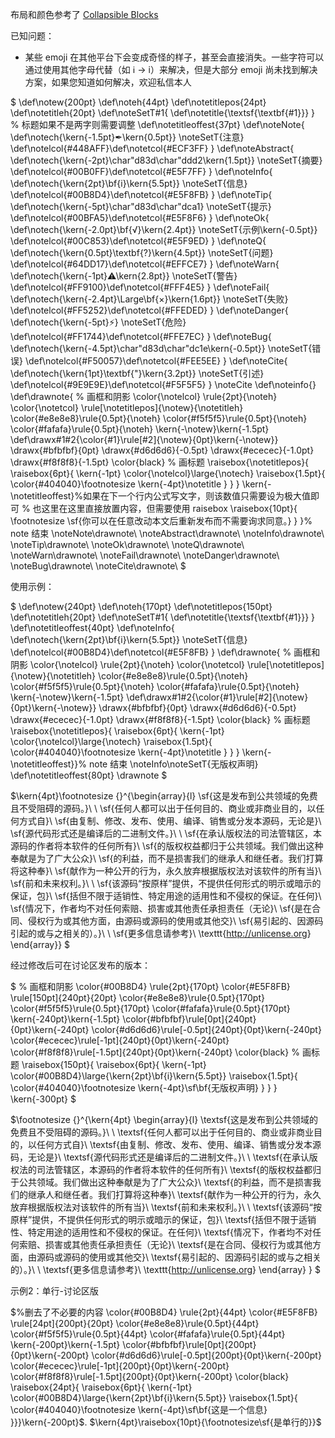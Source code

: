 布局和颜色参考了 [Collapsible Blocks](https://squidfunk.github.io/mkdocs-material/reference/admonitions/#removing-the-title)

已知问题：
- 某些 emoji 在其他平台下会变成奇怪的样子，甚至会直接消失。一些字符可以通过使用其他字母代替（如 ℹ -> i）来解决，但是大部分 emoji 尚未找到解决方案，如果您知道如何解决，欢迎私信本人

$
\def\notew{200pt}
\def\noteh{44pt}
\def\notetitlepos{24pt}
\def\notetitleh{20pt}
\def\noteSetT#1{
  \def\notetitle{\textsf{\textbf{#1}}}
}
% 标题如果不是两字则需要调整
\def\notetitleoffest{37pt}
\def\noteNote{
  \def\notech{\kern{-1.5pt}✒\kern{0.5pt}}
  \noteSetT{注意}
  \def\notelcol{#448AFF}\def\notetcol{#ECF3FF}
}
\def\noteAbstract{
  \def\notech{\kern{-2pt}\char"d83d\char"ddd2\kern{1.5pt}}
  \noteSetT{摘要}
  \def\notelcol{#00B0FF}\def\notetcol{#E5F7FF}
}
\def\noteInfo{
  \def\notech{\kern{2pt}\bf{i}\kern{5.5pt}}
  \noteSetT{信息}
  \def\notelcol{#00B8D4}\def\notetcol{#E5F8FB}
}
\def\noteTip{
  \def\notech{\kern{-5pt}\char"d83d\char"dca1}
  \noteSetT{提示}
  \def\notelcol{#00BFA5}\def\notetcol{#E5F8F6}
}
\def\noteOk{
  \def\notech{\kern{-2.0pt}\bf{√}\kern{2.4pt}}
  \noteSetT{示例\kern{-0.5pt}}
  \def\notelcol{#00C853}\def\notetcol{#E5F9ED}
}
\def\noteQ{
  \def\notech{\kern{0.5pt}\textbf{?}\kern{4.5pt}}
  \noteSetT{问题}
  \def\notelcol{#64DD17}\def\notetcol{#EFFCE7}
}
\def\noteWarn{
  \def\notech{\kern{-1pt}⚠\kern{2.8pt}}
  \noteSetT{警告}
  \def\notelcol{#FF9100}\def\notetcol{#FFF4E5}
}
\def\noteFail{
  \def\notech{\kern{-2.4pt}\Large\bf{×}\kern{1.6pt}}
  \noteSetT{失败}
  \def\notelcol{#FF5252}\def\notetcol{#FFEDED}
}
\def\noteDanger{
  \def\notech{\kern{-5pt}⚡}
  \noteSetT{危险}
  \def\notelcol{#FF1744}\def\notetcol{#FFE7EC}
}
\def\noteBug{
  \def\notech{\kern{-4.5pt}\char"d83d\char"dc1e\kern{-0.5pt}}
  \noteSetT{错误}
  \def\notelcol{#F50057}\def\notetcol{#FEE5EE}
}
\def\noteCite{
  \def\notech{\kern{1pt}\textbf{"}\kern{3.2pt}}
  \noteSetT{引述}
  \def\notelcol{#9E9E9E}\def\notetcol{#F5F5F5}
}
\noteCite
\def\noteinfo{}
\def\drawnote{
% 画框和阴影
\color{\notelcol}
\rule{2pt}{\noteh}
\color{\notetcol}
\rule[\notetitlepos]{\notew}{\notetitleh}
\color{#e8e8e8}\rule{0.5pt}{\noteh}
\color{#f5f5f5}\rule{0.5pt}{\noteh}
\color{#fafafa}\rule{0.5pt}{\noteh}
\kern{-\notew}\kern{-1.5pt}
\def\drawx#1#2{\color{#1}\rule[#2]{\notew}{0pt}\kern{-\notew}}
\drawx{#bfbfbf}{0pt}
\drawx{#d6d6d6}{-0.5pt}
\drawx{#ececec}{-1.0pt}
\drawx{#f8f8f8}{-1.5pt}
\color{black}
% 画标题
\raisebox{\notetitlepos}{
  \raisebox{6pt}{
    \kern{-1pt}
    \color{\notelcol}\large{\notech}
    \raisebox{1.5pt}{
      \color{#404040}\footnotesize
      \kern{-4pt}\notetitle
    }
  }
}
\kern{-\notetitleoffest}%如果在下一个行内公式写文字，则该数值只需要设为极大值即可
% 也这里在这里直接放置内容，但需要使用 raisebox
\raisebox{10pt}{
  \footnotesize
  \sf{你可以在任意改动本文后重新发布而不需要询求同意。}
}
}% note 结束
\noteNote\drawnote\\
\noteAbstract\drawnote\\
\noteInfo\drawnote\\
\noteTip\drawnote\\
\noteOk\drawnote\\
\noteQ\drawnote\\
\noteWarn\drawnote\\
\noteFail\drawnote\\
\noteDanger\drawnote\\
\noteBug\drawnote\\
\noteCite\drawnote\\
$

使用示例：

$
\def\notew{240pt}
\def\noteh{170pt}
\def\notetitlepos{150pt}
\def\notetitleh{20pt}
\def\noteSetT#1{
  \def\notetitle{\textsf{\textbf{#1}}}
}
\def\notetitleoffest{40pt}
\def\noteInfo{
  \def\notech{\kern{2pt}\bf{i}\kern{5.5pt}}
  \noteSetT{信息}
  \def\notelcol{#00B8D4}\def\notetcol{#E5F8FB}
}
\def\drawnote{
% 画框和阴影
\color{\notelcol}
\rule{2pt}{\noteh}
\color{\notetcol}
\rule[\notetitlepos]{\notew}{\notetitleh}
\color{#e8e8e8}\rule{0.5pt}{\noteh}
\color{#f5f5f5}\rule{0.5pt}{\noteh}
\color{#fafafa}\rule{0.5pt}{\noteh}
\kern{-\notew}\kern{-1.5pt}
\def\drawx#1#2{\color{#1}\rule[#2]{\notew}{0pt}\kern{-\notew}}
\drawx{#bfbfbf}{0pt}
\drawx{#d6d6d6}{-0.5pt}
\drawx{#ececec}{-1.0pt}
\drawx{#f8f8f8}{-1.5pt}
\color{black}
% 画标题
\raisebox{\notetitlepos}{
  \raisebox{6pt}{
    \kern{-1pt}
    \color{\notelcol}\large{\notech}
    \raisebox{1.5pt}{
      \color{#404040}\footnotesize
      \kern{-4pt}\notetitle
    }
  }
}
\kern{-\notetitleoffest}}% note 结束
\noteInfo\noteSetT{无版权声明}
\def\notetitleoffest{80pt}
\drawnote
$

$\kern{4pt}\footnotesize
{}^{\begin{array}{l}
\sf{这是发布到公共领域的免费且不受阻碍的源码。}\\
\\
\sf{任何人都可以出于任何目的、商业或非商业目的，以任何方式自}\\
\sf{由复制、修改、发布、使用、编译、销售或分发本源码，无论是}\\
\sf{源代码形式还是编译后的二进制文件。}\\
\\
\sf{在承认版权法的司法管辖区，本源码的作者将本软件的任何所有}\\
\sf{的版权权益都归于公共领域。我们做出这种奉献是为了广大公众}\\
\sf{的利益，而不是损害我们的继承人和继任者。我们打算将这种奉}\\
\sf{献作为一种公开的行为，永久放弃根据版权法对该软件的所有当}\\
\sf{前和未来权利。}\\
\\
\sf{该源码“按原样”提供，不提供任何形式的明示或暗示的保证，包}\\
\sf{括但不限于适销性、特定用途的适用性和不侵权的保证。在任何}\\
\sf{情况下，作者均不对任何索赔、损害或其他责任承担责任（无论}\\
\sf{是在合同、侵权行为或其他方面，由源码或源码的使用或其他交}\\
\sf{易引起的、因源码引起的或与之相关的）。}\\
\\
\sf{更多信息请参考}\ \texttt{<http://unlicense.org>}
\end{array}}
$

经过修改后可在讨论区发布的版本：

$
% 画框和阴影
\color{#00B8D4}
\rule{2pt}{170pt}
\color{#E5F8FB}
\rule[150pt]{240pt}{20pt}
\color{#e8e8e8}\rule{0.5pt}{170pt}
\color{#f5f5f5}\rule{0.5pt}{170pt}
\color{#fafafa}\rule{0.5pt}{170pt}
\kern{-240pt}\kern{-1.5pt}
\color{#bfbfbf}\rule[0pt]{240pt}{0pt}\kern{-240pt}
\color{#d6d6d6}\rule[-0.5pt]{240pt}{0pt}\kern{-240pt}
\color{#ececec}\rule[-1pt]{240pt}{0pt}\kern{-240pt}
\color{#f8f8f8}\rule[-1.5pt]{240pt}{0pt}\kern{-240pt}
\color{black}
% 画标题
\raisebox{150pt}{
  \raisebox{6pt}{
    \kern{-1pt}
    \color{#00B8D4}\large{\kern{2pt}\bf{i}\kern{5.5pt}}
    \raisebox{1.5pt}{
      \color{#404040}\footnotesize
      \kern{-4pt}\sf\bf{无版权声明}
    }
  }
}
\kern{-300pt}
$

$\footnotesize
{}^{\kern{4pt}
\begin{array}{l}
\textsf{这是发布到公共领域的免费且不受阻碍的源码。}\\
\\
\textsf{任何人都可以出于任何目的、商业或非商业目的，以任何方式自}\\
\textsf{由复制、修改、发布、使用、编译、销售或分发本源码，无论是}\\
\textsf{源代码形式还是编译后的二进制文件。}\\
\\
\textsf{在承认版权法的司法管辖区，本源码的作者将本软件的任何所有}\\
\textsf{的版权权益都归于公共领域。我们做出这种奉献是为了广大公众}\\
\textsf{的利益，而不是损害我们的继承人和继任者。我们打算将这种奉}\\
\textsf{献作为一种公开的行为，永久放弃根据版权法对该软件的所有当}\\
\textsf{前和未来权利。}\\
\\
\textsf{该源码“按原样”提供，不提供任何形式的明示或暗示的保证，包}\\
\textsf{括但不限于适销性、特定用途的适用性和不侵权的保证。在任何}\\
\textsf{情况下，作者均不对任何索赔、损害或其他责任承担责任（无论}\\
\textsf{是在合同、侵权行为或其他方面，由源码或源码的使用或其他交}\\
\textsf{易引起的、因源码引起的或与之相关的）。}\\
\\
\textsf{更多信息请参考}\ \texttt{<http://unlicense.org>}
\end{array}
}
$

示例2：单行-讨论区版

$%删去了不必要的内容
\color{#00B8D4}
\rule{2pt}{44pt}
\color{#E5F8FB}
\rule[24pt]{200pt}{20pt}
\color{#e8e8e8}\rule{0.5pt}{44pt}
\color{#f5f5f5}\rule{0.5pt}{44pt}
\color{#fafafa}\rule{0.5pt}{44pt}
\kern{-200pt}\kern{-1.5pt}
\color{#bfbfbf}\rule[0pt]{200pt}{0pt}\kern{-200pt}
\color{#d6d6d6}\rule[-0.5pt]{200pt}{0pt}\kern{-200pt}
\color{#ececec}\rule[-1pt]{200pt}{0pt}\kern{-200pt}
\color{#f8f8f8}\rule[-1.5pt]{200pt}{0pt}\kern{-200pt}
\color{black}
\raisebox{24pt}{ \raisebox{6pt}{ \kern{-1pt}
\color{#00B8D4}\large{\kern{2pt}\bf{i}\kern{5.5pt}}
\raisebox{1.5pt}{ \color{#404040}\footnotesize
\kern{-4pt}\sf\bf{这是一个信息}
}}}\kern{-200pt}$.
$\kern{4pt}\raisebox{10pt}{\footnotesize\sf{是单行的}}$
